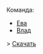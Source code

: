 Команда:
 * [Ева](https://github.com/evabronskayaa)
 * [Влад](https://github.com/LuckyValenok)

\> [Скачать](https://github.com/LuckyValenok/Panacota/releases/download/0.0.1/app.apk)
